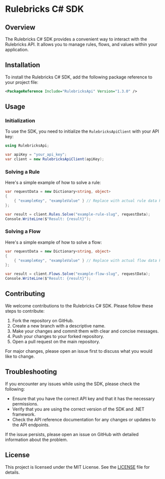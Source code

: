 # Rulebricks C# SDK

## Overview

The Rulebricks C# SDK provides a convenient way to interact with the Rulebricks API. It allows you to manage rules, flows, and values within your application.

## Installation

To install the Rulebricks C# SDK, add the following package reference to your project file:

```xml
<PackageReference Include="RulebricksApi" Version="1.3.0" />
```

## Usage

### Initialization

To use the SDK, you need to initialize the `RulebricksApiClient` with your API key:

```csharp
using RulebricksApi;

var apiKey = "your_api_key";
var client = new RulebricksApiClient(apiKey);
```

### Solving a Rule

Here's a simple example of how to solve a rule:

```csharp
var requestData = new Dictionary<string, object>
{
    { "exampleKey", "exampleValue" } // Replace with actual rule data keys and values
};

var result = client.Rules.Solve("example-rule-slug", requestData);
Console.WriteLine($"Result: {result}");
```

### Solving a Flow

Here's a simple example of how to solve a flow:

```csharp
var requestData = new Dictionary<string, object>
{
    { "exampleKey", "exampleValue" } // Replace with actual flow data keys and values
};

var result = client.Flows.Solve("example-flow-slug", requestData);
Console.WriteLine($"Result: {result}");
```

## Contributing

We welcome contributions to the Rulebricks C# SDK. Please follow these steps to contribute:

1. Fork the repository on GitHub.
2. Create a new branch with a descriptive name.
3. Make your changes and commit them with clear and concise messages.
4. Push your changes to your forked repository.
5. Open a pull request on the main repository.

For major changes, please open an issue first to discuss what you would like to change.

## Troubleshooting

If you encounter any issues while using the SDK, please check the following:

- Ensure that you have the correct API key and that it has the necessary permissions.
- Verify that you are using the correct version of the SDK and .NET framework.
- Check the API reference documentation for any changes or updates to the API endpoints.

If the issue persists, please open an issue on GitHub with detailed information about the problem.

## License

This project is licensed under the MIT License. See the [LICENSE](LICENSE) file for details.
